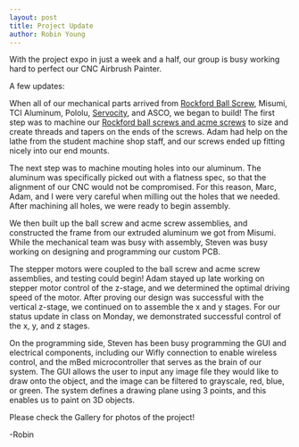 ```yaml
---
layout: post
title: Project Update
author: Robin Young
---
```


With the project expo in just a week and a half, our group is busy working hard to perfect our CNC Airbrush Painter.

A few updates:

When all of our mechanical parts arrived from [Rockford Ball Screw](//rockfordballscrew.com/), Misumi, TCI Aluminum, Pololu, [Servocity](//www.servocity.com/), and ASCO, we began to build! The first step was to machine our [Rockford ball screws and acme screws](//rockfordballscrew.com/) to size and create threads and tapers on the ends of the screws. Adam had help on the lathe from the student machine shop staff, and our screws ended up fitting nicely into our end mounts.

The next step was to machine mouting holes into our aluminum. The aluminum was specifically picked out with a flatness spec, so that the alignment of our CNC would not be compromised. For this reason, Marc, Adam, and I were very careful when milling out the holes that we needed. After machining all holes, we were ready to begin assembly.

We then built up the ball screw and acme screw assemblies, and constructed the frame from our extruded aluminum we got from Misumi. While the mechanical team was busy with assembly, Steven was busy working on designing and programming our custom PCB.

The stepper motors were coupled to the ball screw and acme screw assemblies, and testing could begin! Adam stayed up late working on stepper motor control of the z-stage, and we determined the optimal driving speed of the motor. After proving our design was successful with the vertical z-stage, we continued on to assemble the x and y stages. For our status update in class on Monday, we demonstrated successful control of the x, y, and z stages.

On the programming side, Steven has been busy programming the GUI and electrical components, including our Wifly connection to enable wireless control, and the mBed microcontroller that serves as the brain of our system. The GUI allows the user to input any image file they would like to draw onto the object, and the image can be filtered to grayscale, red, blue, or green. The system defines a drawing plane using 3 points, and this enables us to paint on 3D objects.

Please check the Gallery for photos of the project!

-Robin